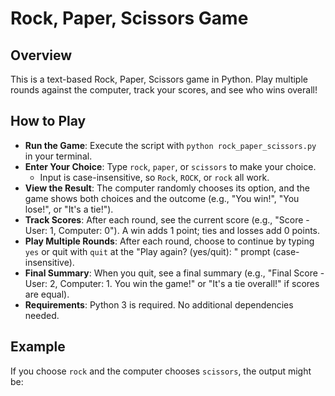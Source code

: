 # Rock, Paper, Scissors Game

## Overview
This is a text-based Rock, Paper, Scissors game in Python. Play multiple rounds against the computer, track your scores, and see who wins overall!

## How to Play
- **Run the Game**: Execute the script with `python rock_paper_scissors.py` in your terminal.
- **Enter Your Choice**: Type `rock`, `paper`, or `scissors` to make your choice.
  - Input is case-insensitive, so `Rock`, `ROCK`, or `rock` all work.
- **View the Result**: The computer randomly chooses its option, and the game shows both choices and the outcome (e.g., "You win!", "You lose!", or "It's a tie!").
- **Track Scores**: After each round, see the current score (e.g., "Score - User: 1, Computer: 0"). A win adds 1 point; ties and losses add 0 points.
- **Play Multiple Rounds**: After each round, choose to continue by typing `yes` or quit with `quit` at the "Play again? (yes/quit): " prompt (case-insensitive).
- **Final Summary**: When you quit, see a final summary (e.g., "Final Score - User: 2, Computer: 1. You win the game!" or "It's a tie overall!" if scores are equal).
- **Requirements**: Python 3 is required. No additional dependencies needed.

## Example
If you choose `rock` and the computer chooses `scissors`, the output might be: